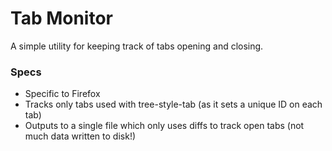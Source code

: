 Tab Monitor
===========

A simple utility for keeping track of tabs opening and closing.

### Specs
* Specific to Firefox
* Tracks only tabs used with tree-style-tab (as it sets a unique ID on each tab)
* Outputs to a single file which only uses diffs to track open tabs (not much data written to disk!)
